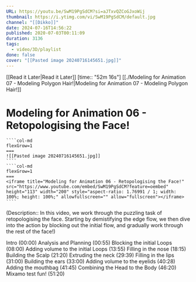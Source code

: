 ```yaml
---
URL: https://youtu.be/SwM19PgSdCM?si=aJTxvQZCoGJxoWij
thumbnail: https://i.ytimg.com/vi/SwM19PgSdCM/default.jpg
channel: "[[Dikko]]"
date: 2024-07-16T14:56:22
published: 2020-07-03T00:11:09
duration: 3136
tags:
  - video/3D/playlist
done: false
cover: "[[Pasted image 20240716145651.jpg]]"
---
```

[[Read it Later|Read it Later]] [time:: "52m 16s"]
[[./Modeling for Animation 07 - Modeling Polygon Hair!|Modeling for Animation 07 - Modeling Polygon Hair!]]
# Modeling for Animation 06 - Retopologising the Face!
`````col
````col-md
flexGrow=1
===
![[Pasted image 20240716145651.jpg]]
````
````col-md
flexGrow=1
===
<iframe title="Modeling for Animation 06 - Retopologising the Face!" src="https://www.youtube.com/embed/SwM19PgSdCM?feature=oembed" height="113" width="200" style="aspect-ratio: 1.76991 / 1; width: 100%; height: 100%;" allowfullscreen="" allow="fullscreen"></iframe>
````
`````
(Description:: In this video, we work through the puzzling task of retopologising the face. Starting by demistifying the edge flow, we then dive into the action by blocking out the initial flow, and gradually work through the rest of the face!)


Intro (00:00)
Analysis and Planning (00:55)
Blocking the initial Loops (08:00)
Adding volume to the initial Loops (13:55)
Filling in the nose (18:15)
Building the Scalp (21:20)
Extruding the neck (29:39)
Filling in the lips (31:00)
Building the ears (33:00)
Adding volume to the eyelids (40:28)
Adding the mouthbag (41:45)
Combining the Head to the Body (46:20)
Mixamo test fun! (51:20)
